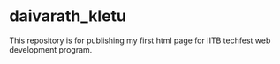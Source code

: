# daivarath_kletu
This repository is for publishing my first html page for IITB techfest web development program.
